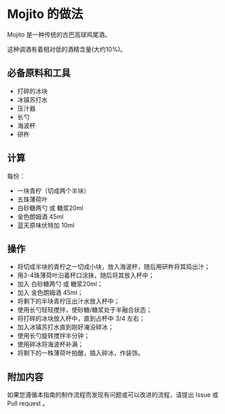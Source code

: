 
# Mojito 的做法

Mojito 是一种传统的古巴高球鸡尾酒。

这种调酒有着相对低的酒精含量(大约10%)。

## 必备原料和工具

- 打碎的冰块
- 冰镇苏打水
- 压汁器
- 长勺
- 海波杯
- 研杵

## 计算

每份：

- 一块青柠（切成两个半块）
- 五珠薄荷叶
- 白砂糖两勺 或 糖浆20ml
- 金色朗姆酒 45ml
- 蓝天原味伏特加 10ml

## 操作

- 将切成半块的青柠之一切成小块，放入海波杯，随后用研杵将其捣出汁；
- 用3-4珠薄荷叶沿着杯口涂抹，随后将其放入杯中；
- 加入 白砂糖两勺 或 糖浆20ml；
- 加入 金色朗姆酒 45ml；
- 将剩下的半块青柠压出汁水放入杯中；
- 使用长勺轻轻搅拌，使砂糖/糖浆处于半融合状态；
- 将打碎的冰块放入杯中，直到占杯中 3/4 左右；
- 加入冰镇苏打水直到刚好淹没碎冰；
- 使用长勺旋转搅拌半分钟；
- 使用碎冰将海波杯补满；
- 将剩下的一株薄荷叶拍醒，插入碎冰，作装饰。

## 附加内容

如果您遵循本指南的制作流程而发现有问题或可以改进的流程，请提出 Issue 或 Pull request 。
